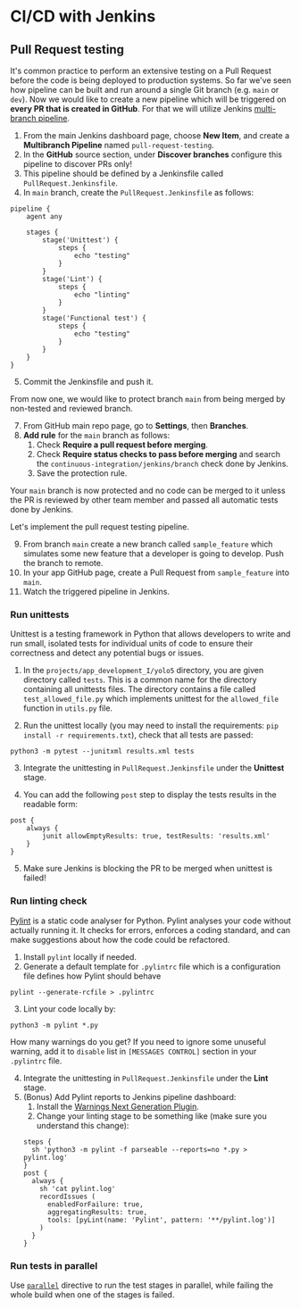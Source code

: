 # CI/CD with Jenkins

## Pull Request testing

It's common practice to perform an extensive testing on a Pull Request before the code is being deployed to production systems.
So far we've seen how pipeline can be built and run around a single Git branch (e.g. `main` or `dev`). Now we would like to create a new pipeline which will be triggered on **every PR that is created in GitHub**.
For that we will utilize Jenkins [multi-branch pipeline](https://www.jenkins.io/doc/book/pipeline/multibranch/).

1. From the main Jenkins dashboard page, choose **New Item**, and create a **Multibranch Pipeline** named `pull-request-testing`.
2. In the **GitHub** source section, under **Discover branches** configure this pipeline to discover PRs only!
3. This pipeline should be defined by a Jenkinsfile called `PullRequest.Jenkinsfile`.
4. In `main` branch, create the `PullRequest.Jenkinsfile` as follows:
```text
pipeline {
    agent any

    stages {
        stage('Unittest') {
            steps {
                echo "testing"
            }
        }
        stage('Lint') {
            steps {
                echo "linting"
            }
        }
        stage('Functional test') {
            steps {
                echo "testing"
            }
        }
    }
}
```

5. Commit the Jenkinsfile and push it.

From now one, we would like to protect branch `main` from being merged by non-tested and reviewed branch.

7. From GitHub main repo page, go to **Settings**, then **Branches**.
8. **Add rule** for the `main` branch as follows:
   1. Check **Require a pull request before merging**.
   2. Check **Require status checks to pass before merging** and search the `continuous-integration/jenkins/branch` check done by Jenkins.
   3. Save the protection rule.

Your `main` branch is now protected and no code can be merged to it unless the PR is reviewed by other team member and passed all automatic tests done by Jenkins.

Let's implement the pull request testing pipeline. 

9. From branch `main` create a new branch called `sample_feature` which simulates some new feature that a developer is going to develop. Push the branch to remote. 
10. In your app GitHub page, create a Pull Request from `sample_feature` into `main`.
11. Watch the triggered pipeline in Jenkins. 

### Run unittests

Unittest is a testing framework in Python that allows developers to write and run small, isolated tests for individual units of code to ensure their correctness and detect any potential bugs or issues.

1. In the `projects/app_development_I/yolo5` directory, you are given directory called `tests`. This is a common name for the directory containing all unittests files. The directory contains a file called `test_allowed_file.py` which implements unittest for the `allowed_file` function in `utils.py` file. 

2. Run the unittest locally (you may need to install the requirements: `pip install -r requirements.txt`), check that all tests are passed:
```shell
python3 -m pytest --junitxml results.xml tests
```

3. Integrate the unittesting in `PullRequest.Jenkinsfile` under the **Unittest** stage.

4. You can add the following `post` step to display the tests results in the readable form:
```text
post {
    always {
        junit allowEmptyResults: true, testResults: 'results.xml'
    }
}
```
5. Make sure Jenkins is blocking the PR to be merged when unittest is failed!

### Run linting check

[Pylint](https://pylint.pycqa.org/en/latest/) is a static code analyser for Python.
Pylint analyses your code without actually running it. It checks for errors, enforces a coding standard, and can make suggestions about how the code could be refactored.

1. Install `pylint` locally if needed.
2. Generate a default template for `.pylintrc` file which is a configuration file defines how Pylint should behave
```shell
pylint --generate-rcfile > .pylintrc
```

3. Lint your code locally by:
```shell
python3 -m pylint *.py
```

How many warnings do you get? If you need to ignore some unuseful warning, add it to `disable` list in `[MESSAGES CONTROL]` section in your `.pylintrc` file.

4. Integrate the unittesting in `PullRequest.Jenkinsfile` under the **Lint** stage.
5. (Bonus) Add Pylint reports to Jenkins pipeline dashboard:
   1. Install the [Warnings Next Generation Plugin](https://www.jenkins.io/doc/pipeline/steps/warnings-ng/).
   2. Change your linting stage to be something like (make sure you understand this change):
   ```text
   steps {
     sh 'python3 -m pylint -f parseable --reports=no *.py > pylint.log'
   }
   post {
     always {
       sh 'cat pylint.log'
       recordIssues (
         enabledForFailure: true,
         aggregatingResults: true,
         tools: [pyLint(name: 'Pylint', pattern: '**/pylint.log')]
       )
     }
   }
   ```


[comment]: <> (### &#40;optional&#41; Run integration tests)

[comment]: <> (`curl -X POST -H "Content-Type: multipart/form-data" -F "file=@11.png" localhost:8081/api`)

### Run tests in parallel 

Use [`parallel`](https://www.jenkins.io/doc/book/pipeline/syntax/#parallel) directive to run the test stages in parallel, while failing the whole build when one of the stages is failed.


